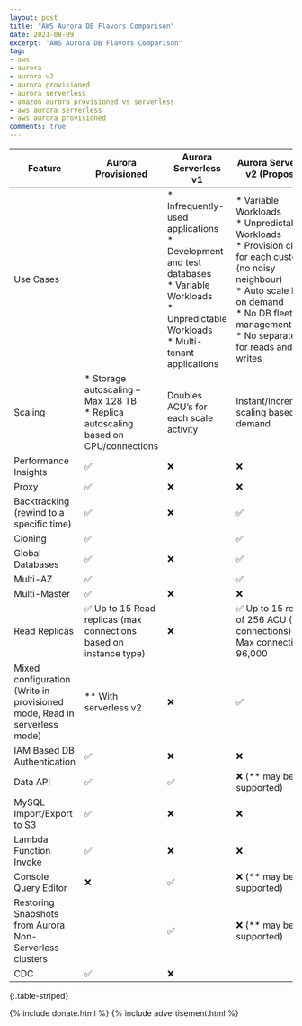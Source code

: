 ```yaml
---
layout: post
title: "AWS Aurora DB Flavors Comparison"
date: 2021-08-09
excerpt: "AWS Aurora DB Flavors Comparison"
tag:
- aws
- aurora
- aurora v2
- aurora provisioned
- aurora serverless
- amazon aurora provisioned vs serverless
- aws aurora serverless
- aws aurora provisioned
comments: true
---
```



Feature | Aurora Provisioned | Aurora Serverless v1 | Aurora Serverless v2 (Proposed)
-- | -- | -- | --
Use Cases |   | * Infrequently-used applications<br/>* Development and test databases<br/>* Variable Workloads<br/>* Unpredictable Workloads<br/>* Multi-tenant applications |* Variable Workloads<br/>* Unpredictable Workloads<br/>* Provision cluster for each customer (no noisy neighbour)<br/>* Auto scale based on demand<br/>* No DB fleet management<br/>* No separate DB for reads and writes
Scaling |* Storage autoscaling – Max 128 TB<br/>* Replica autoscaling based on CPU/connections | Doubles ACU’s for each scale activity | Instant/Incremental scaling based on demand
Performance Insights | ✅ | ❌ | ❌
Proxy | ✅ | ❌ | ❌
Backtracking (rewind to a specific time) | ✅ | ❌ | ✅
Cloning | ✅ |   | ✅
Global Databases | ✅ | ❌ | ✅
Multi-AZ | ✅ |   | ✅
Multi-Master | ✅ | ❌ | ❌
Read Replicas | ✅ Up to 15 Read replicas (max connections based on instance type) | ❌ | ✅ Up to 15 readers of 256 ACU (6000 connections) each Max connections: 96,000
Mixed configuration (Write in provisioned mode, Read in serverless mode) | ** With serverless v2 | ❌ | ✅
IAM Based DB Authentication | ✅ | ❌ | ❌
Data API | ✅ | ✅ | ❌ (** may be supported)
MySQL Import/Export to S3 | ✅ | ❌ | ❌
Lambda Function Invoke | ✅ | ❌ | ❌
Console Query Editor | ❌ | ✅ | ❌ (** may be supported)
Restoring Snapshots from Aurora Non-Serverless clusters |   | ✅ | ❌ (** may be supported)
CDC | ✅ | ❌ |  
{:.table-striped}

{% include donate.html %}
{% include advertisement.html %}